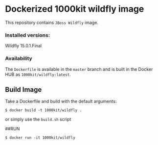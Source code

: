 # Dockerized 1000kit wildfly image

This repository contains `JBoss Wildfly` image.


### Installed versions:

 Wildfly 15.0.1.Final

### Availability

The `Dockerfile` is available in the `master` branch and is built in the Docker HUB as `1000kit/wildfly:latest`.

## Build Image

Take a Dockerfile and build with the default arguments:

~~~~
$ docker build -t 1000kit/wildfly .
~~~~

or simply use the `build.sh` script

##RUN

~~~~
$ docker run -it 1000kit/wildfly
~~~~

